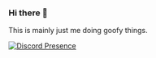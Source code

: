 ### Hi there 👋

<!--
**Tosoju/Tosoju** is a ✨ _special_ ✨ repository because its `README.md` (this file) appears on your GitHub profile.

Here are some ideas to get you started:

- 🔭 I’m currently working on ...
- 🌱 I’m currently learning ...
- 👯 I’m looking to collaborate on ...
- 🤔 I’m looking for help with ...
- 💬 Ask me about ...
- 📫 How to reach me: ...
- 😄 Pronouns: ...
- ⚡ Fun fact: ...
-->

This is mainly just me doing goofy things.

[![Discord Presence](https://lanyard.cnrad.dev/api/210731839692865546?theme=dark&bg=612982&hideDiscrim=true&hideTimestamp=true&hideStatus=true&idleMessage=Probably%20breaking%20my%20linux%20install)](https://discord.com/users/210731839692865546)
